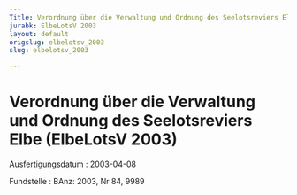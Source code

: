 ```yaml
---
Title: Verordnung über die Verwaltung und Ordnung des Seelotsreviers Elbe
jurabk: ElbeLotsV 2003
layout: default
origslug: elbelotsv_2003
slug: elbelotsv_2003

---
```


# Verordnung über die Verwaltung und Ordnung des Seelotsreviers Elbe (ElbeLotsV 2003)

Ausfertigungsdatum
:   2003-04-08

Fundstelle
:   BAnz: 2003, Nr 84, 9989

